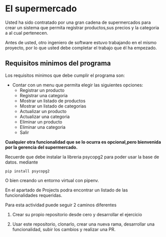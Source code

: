 # El supermercado

Usted ha sido contratado por una gran cadena de supermercados para crear un sistema que permita registrar productos,sus precios y la categoria a al cual pertenecen.

Antes de usted, otro ingeniero de software estuvo trabajando en el mismo proyecto, por lo que usted debe completar el trabajo que él ha empezado.

## Requisitos minimos del programa

Los requisitos minimos que debe cumplir el programa son:
- Contar con un menu que permita elegir las siguientes opciones:
    - Registrar un producto
    - Registrar una categoria
    - Mostrar un listado de productos
    - Mostrar un listado de categorias
    - Actualizar un producto
    - Actualizar una categoria
    - Eliminar un producto
    - Eliminar una categoria
    - Salir

**Cualquier otra funcionalidad que se lo ocurra es opcional,pero bienvenida por la gerencia del supermercado.**

Recuerde que debe instalar la libreria psycopg2 para poder usar la base de datos.
mediante
```
pip install psycopg2
```
O bien creando un entorno virtual con pipenv.

En el apartado de Projects podra encontrar un listado de las funcionalidades requeridas.

Para esta actividad puede seguir 2 caminos diferentes

1. Crear su propio repositorio desde cero y desarrollar el ejercicio

2. Usar este repositorio, clonarlo, crear una nueva rama, desarrollar una funcionalidad, subir los cambios y realizar una PR.

